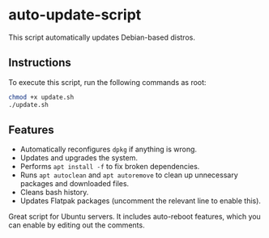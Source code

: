 # auto-update-script

This script automatically updates Debian-based distros.

## Instructions

To execute this script, run the following commands as root:

```bash
chmod +x update.sh
./update.sh
```

## Features

- Automatically reconfigures `dpkg` if anything is wrong.
- Updates and upgrades the system.
- Performs `apt install -f` to fix broken dependencies.
- Runs `apt autoclean` and `apt autoremove` to clean up unnecessary packages and downloaded files.
- Cleans bash history.
- Updates Flatpak packages (uncomment the relevant line to enable this).

Great script for Ubuntu servers. It includes auto-reboot features, which you can enable by editing out the comments.
